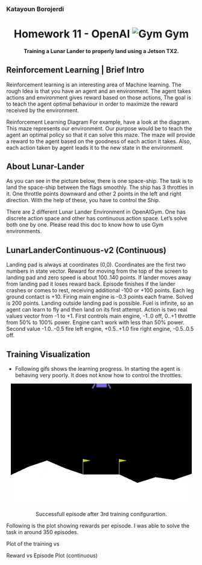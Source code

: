 <h3>
  Katayoun Borojerdi
<h3>

<h1 align="center">
  Homework 11 - OpenAI
  <img src="https://gym.openai.com/assets/dist/home/header/home-icon-54c30e2345.svg" alt="Gym" width="50">
  Gym
</h1>

<h4 align="center">
  Training a Lunar Lander to properly land using a Jetson TX2.
</h4>
  
## Reinforcement Learning | Brief Intro
Reinforcement learning is an interesting area of Machine learning. The rough Idea is that you have an agent and an environment. The agent takes actions and environment gives reward based on those actions, The goal is to teach the agent optimal behaviour in order to maximize the reward received by the environment.

Reinforcement Learning Diagram
For example, have a look at the diagram. This maze represents our environment. Our purpose would be to teach the agent an optimal policy so that it can solve this maze. The maze will provide a reward to the agent based on the goodness of each action it takes. Also, each action taken by agent leads it to the new state in the environment.

## About Lunar-Lander
As you can see in the picture below, there is one space-ship. The task is to land the space-ship between the flags smoothly. The ship has 3 throttles in it. One throttle points downward and other 2 points in the left and right direction. With the help of these, you have to control the Ship.

There are 2 different Lunar Lander Environment in OpenAIGym. One has discrete action space and other has continuous action space. Let’s solve both one by one. Please read this doc to know how to use Gym environments.

## LunarLanderContinuous-v2 (Continuous)
Landing pad is always at coordinates (0,0). Coordinates are the first two numbers in state vector. Reward for moving from the top of the screen to landing pad and zero speed is about 100..140 points. If lander moves away from landing pad it loses reward back. Episode finishes if the lander crashes or comes to rest, receiving additional -100 or +100 points. Each leg ground contact is +10. Firing main engine is -0.3 points each frame. Solved is 200 points. Landing outside landing pad is possible. Fuel is infinite, so an agent can learn to fly and then land on its first attempt. Action is two real values vector from -1 to +1. First controls main engine, -1..0 off, 0..+1 throttle from 50% to 100% power. Engine can’t work with less than 50% power. Second value -1.0..-0.5 fire left engine, +0.5..+1.0 fire right engine, -0.5..0.5 off.
  
  
## Training Visualization
* Following gifs shows the learning progress. In starting the agent is behaving very poorly. It does not know how to control the throttles.

<div align="center">
<img src="Lunar_lander_run3.gif">
<p>Successfull episode after 3rd training conifgurartion.</p>
</div>

Following is the plot showing rewards per episode. I was able to solve the task in around 350 episodes.

Plot of the training vs 

Reward vs Episode Plot (continuous)

